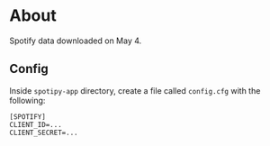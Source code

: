 # About

Spotify data downloaded on May 4.

## Config

Inside `spotipy-app` directory, create a file called `config.cfg` with the following:

```
[SPOTIFY]
CLIENT_ID=...
CLIENT_SECRET=...
```
